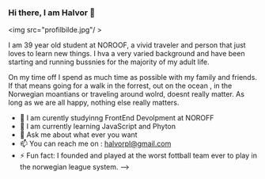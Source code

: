 ### Hi there, I am Halvor  👋

<img src="profilbilde.jpg"/ >

I am 39 year old student at NOROOF, a vivid traveler and person that just loves to learn new things. I hva a very varied background and have been starting and running bussnies for the majority of my adult life. 

On my time off I spend as much time as possible with my family and friends. If that means going for a walk in the forrest, out on the ocean , in the Norwegian moantians or traveling around wolrd, doesnt really matter. As long as we are all happy, nothing else really matters. 


- 🔭 I am curently studyinng FrontEnd Devolpment at NOROFF
- 🌱 I am currently learning JavaScript and Phyton
- 💬 Ask me about what ever you want
- 📫 You can reach me on : halvorpl@gmail.com 
- ⚡ Fun fact: I founded and played at the worst fottball team ever to play in the norwegian league system. 
-->





<!--
**halvorvl/halvorvl** is a ✨ _special_ ✨ repository because its `README.md` (this file) appears on your GitHub profile.

Here are some ideas to get you started:

- 🔭 I’m currently working on ...
- 🌱 I’m currently learning ...
- 👯 I’m looking to collaborate on ...
- 🤔 I’m looking for help with ...
- 💬 Ask me about ...
- 📫 How to reach me: ...
- 😄 Pronouns: ...
- ⚡ Fun fact: ...
-->
